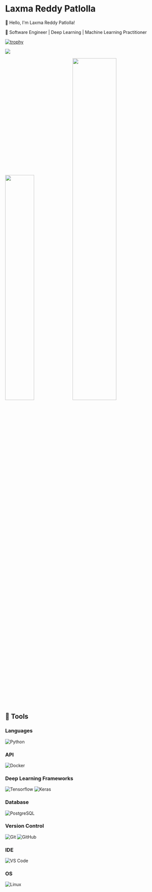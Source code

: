 # Laxma Reddy Patlolla
👋 Hello, I'm Laxma Reddy Patlolla!

🔭 Software Engineer | Deep Learning | Machine Learning Practitioner

[![trophy](https://github-profile-trophy.vercel.app/?username=laxmareddyp&theme=onedark)](https://github.com/laxmareddyp/github-profile-#trophy)

![](https://komarev.com/ghpvc/?username=laxmareddyp&color=green)

<img width="43%"  src="https://github-readme-streak-stats.herokuapp.com/?user=laxmareddyp&hide_border=true" /><img width="53%"  src="https://github-readme-stats.vercel.app/api?username=laxmareddyp&count_private=true&show_icons=true&include_all_commits=false&hide_border=true&hide_title=true" />

## 🔧 Tools
### Languages
![Python](http://img.shields.io/badge/Python-3776AB?style=flat-square&logo=python&logoColor=ffffff)

### API
![Docker](http://img.shields.io/badge/-Docker-007ACC?style=flat-square&logo=docker&logoColor=ffffff)

### Deep Learning Frameworks
![Tensorflow](http://img.shields.io/badge/-Tensorflow-orange?style=flat-square&logo=tensorflow&logoColor=ffffff)
![Keras](http://img.shields.io/badge/-Keras-white?style=flat-square&logo=keras&logoColor=ff0000)

### Database
![PostgreSQL](http://img.shields.io/badge/-PostgreSQL-3776AB?style=flat-square&logo=postgresql&logoColor=ffffff)

### Version Control
![Git](https://img.shields.io/badge/-Git-%23F05032?style=flat-square&logo=git&logoColor=%23ffffff)
![GitHub](https://img.shields.io/badge/-GitHub-181717?style=flat-square&logo=github)

### IDE
![VS Code](http://img.shields.io/badge/-VS%20Code-007ACC?style=flat-square&logo=visual-studio-code&logoColor=ffffff)

### OS
![Linux](http://img.shields.io/badge/-Linux-0078D6?style=flat-square&logo=linux&logoColor=ffffff)
